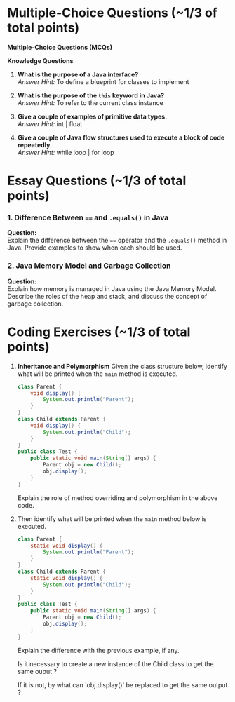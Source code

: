 # Multiple-Choice Questions (~1/3 of total points)

**Multiple-Choice Questions (MCQs)**  

**Knowledge Questions**  

1. **What is the purpose of a Java interface?**  
   *Answer Hint:* To define a blueprint for classes to implement

2. **What is the purpose of the `this` keyword in Java?**  
   *Answer Hint:* To refer to the current class instance

3. **Give a couple of examples of primitive data types.**  
   *Answer Hint:* int | float

4. **Give a couple of Java flow structures used to execute a block of code repeatedly.**  
   *Answer Hint:* while loop | for loop


# Essay Questions (~1/3 of total points)

### **1. Difference Between `==` and `.equals()` in Java**  
**Question:**  
Explain the difference between the `==` operator and the `.equals()` method in Java. Provide examples to show when each should be used.

### **2. Java Memory Model and Garbage Collection**  
**Question:**  
Explain how memory is managed in Java using the Java Memory Model. Describe the roles of the heap and stack, and discuss the concept of garbage collection.

# Coding Exercises  (~1/3 of total points)

1. **Inheritance and Polymorphism** 
   Given the class structure below, identify what will be printed when the `main` method is executed.  
   ```java
   class Parent {
       void display() {
           System.out.println("Parent");
       }
   }
   class Child extends Parent {
       void display() {
           System.out.println("Child");
       }
   }
   public class Test {
       public static void main(String[] args) {
           Parent obj = new Child();
           obj.display();
       }
   }
   ```
   Explain the role of method overriding and polymorphism in the above code.

2. Then identify what will be printed when the `main` method below is executed.  
   ```java
   class Parent {
       static void display() {
           System.out.println("Parent");
       }
   }
   class Child extends Parent {
       static void display() {
           System.out.println("Child");
       }
   }
   public class Test {
       public static void main(String[] args) {
           Parent obj = new Child();
           obj.display();
       }
   }
   ```
   Explain the difference with the previous example, if any.

   Is it necessary to create a new instance of the Child class to get the same ouput ?

   If it is not, by what can 'obj.display()' be replaced to get the same output ? 
